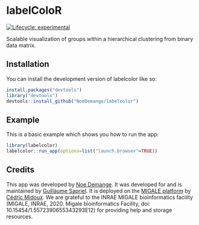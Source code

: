 
# labelColoR

<!-- badges: start -->

[![Lifecycle:
experimental](https://img.shields.io/badge/lifecycle-experimental-orange.svg)](https://lifecycle.r-lib.org/articles/stages.html#experimental)
<!-- badges: end -->

Scalable visualization of groups within a hierarchical clustering from
binary data matrix.

## Installation

You can install the development version of labelcolor like so:

``` r
install.packages("devtools")
library("devtools")
devtools::install_github("NoeDemange/labelcolor")
```

## Example

This is a basic example which shows you how to run the app:

``` r
library(labelcolor)
labelcolor::run_app(options=list("launch.browser"=TRUE))
```

## Credits

This app was developed by [Noe Demange](https://github.com/NoeDemange).
It was developed for and is maintained by [Guillaume
Sapriel](https://orcid.org/0000-0003-0549-9376). It is deployed on the
[MIGALE platform](https://migale.inrae.fr/) by [Cédric
Midoux](https://orcid.org/0000-0002-7964-0929). We are grateful to the
INRAE MIGALE bioinformatics facility (MIGALE, INRAE, 2020. Migale
bioinformatics Facility, doi: 10.15454/1.5572390655343293E12) for
providing help and storage resources.
